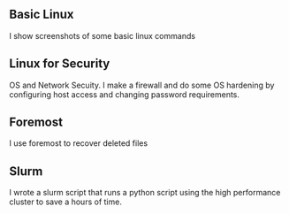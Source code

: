## Basic Linux
I show screenshots of some basic linux commands 

## Linux for Security
OS and Network Secuity. I make a firewall and do some OS hardening by configuring host access and changing password requirements.  

## Foremost
I use foremost to recover deleted files

## Slurm
I wrote a slurm script that runs a python script using the high performance cluster to save a hours of time.

